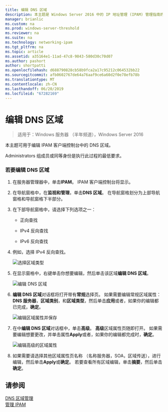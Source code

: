 ```yaml
---
title: 编辑 DNS 区域
description: 本主题是 Windows Server 2016 中的 IP 地址管理 (IPAM) 管理指南的一部分。
manager: brianlic
ms.custom: na
ms.prod: windows-server-threshold
ms.reviewer: na
ms.suite: na
ms.technology: networking-ipam
ms.tgt_pltfrm: na
ms.topic: article
ms.assetid: a35164e1-11ad-47c8-9843-580d30c70d07
ms.author: pashort
author: shortpatti
ms.openlocfilehash: d688790828cb58b9fca2a17c95212c064532bb22
ms.sourcegitcommit: afb0602767de64a76aaf9ce6a60d2f0e78efb78b
ms.translationtype: MT
ms.contentlocale: zh-CN
ms.lasthandoff: 06/20/2019
ms.locfileid: "67282169"
---
```

# <a name="edit-a-dns-zone"></a>编辑 DNS 区域

>适用于：Windows 服务器 （半年频道），Windows Server 2016

本主题可用于编辑 IPAM 客户端控制台中的 DNS 区域。  
  
Administrators  组成员或同等身份是执行此过程的最低要求。  
  
### <a name="to-edit-a-dns-zone"></a>若要编辑 DNS 区域  
  
1.  在服务器管理器中，单击**IPAM**。 IPAM 客户端控制台将显示。  
  
2.  在导航窗格中，在**监视和管理**，单击**DNS 区域**。 在导航窗格划分为上部导航窗格和导航窗格下半部分。  
  
3.  在下部导航窗格中，请选择下列选项之一：  
  
    -   正向查找  
  
    -   IPv4 反向查找  
  
    -   IPv6 反向查找  
  
4.  例如，选择 IPv4 反向查找。  
  
    ![选择区域类型](../../media/Edit-a-DNS-Zone/ipam_EditZone_01.jpg)  
  
5.  在显示窗格中，右键单击你想要编辑，然后单击该区域**编辑 DNS 区域**。  
  
    ![编辑 DNS 区域](../../media/Edit-a-DNS-Zone/ipam_EditZone_02.jpg)  
  
6.  **编辑 DNS 区域**对话框将打开带有**常规**选择页。 如果需要编辑常规区域属性：**DNS 服务器**，**区域类别**，和**区域类型**，然后单击**应用**或者，如果你的编辑都已完成，**确定**。  
  
    ![编辑区域属性并保存](../../media/Edit-a-DNS-Zone/ipam_EditZone_03a.jpg)  
  
7.  在中**编辑 DNS 区域**对话框中，单击**高级**。 **高级**区域属性页随即打开。 如果需要编辑想要更改，并单击属性**Apply**或者，如果你的编辑都完成时，**确定**。  
  
    ![编辑高级的区域属性](../../media/Edit-a-DNS-Zone/ipam_EditZone_04a.jpg)  
  
8.  如果需要请选择其他区域属性页名称 （名称服务器，SOA，区域传送），进行编辑，然后单击**Apply**或**确定**。 若要查看所有区域编辑，单击**摘要**，然后单击**确定**。  
  
## <a name="see-also"></a>请参阅  
[DNS 区域管理](DNS-Zone-Management.md)  
[管理 IPAM](Manage-IPAM.md)  
  



